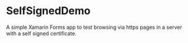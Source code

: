 # SelfSignedDemo
A simple Xamarin Forms app to test browsing via https pages in a server with a self signed certificate.
